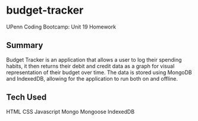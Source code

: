 # budget-tracker
UPenn Coding Bootcamp: Unit 19 Homework

## Summary
Budget Tracker is an application that allows a user to log their spending habits, it then returns their debit and credit data as a graph for visual representation of their budget over time. The data is stored using MongoDB and IndexedDB, allowing for the application to run both on and offline.   

## Tech Used
HTML
CSS
Javascript
Mongo
Mongoose
IndexedDB
